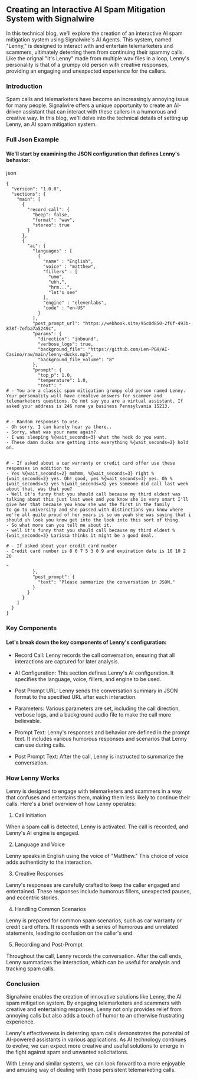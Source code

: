 ## Creating an Interactive AI Spam Mitigation System with Signalwire

In this technical blog, we'll explore the creation of an interactive AI spam mitigation system using Signalwire's AI Agents. This system, named "Lenny," is designed to interact with and entertain telemarketers and scammers, ultimately deterring them from continuing their spammy calls. Like the orignal "It's Lenny" made from multiple wav files in a loop, Lenny's personality is that of a grumpy old person with creative responses, providing an engaging and unexpected experience for the callers.

### Introduction

Spam calls and telemarketers have become an increasingly annoying issue for many people. Signalwire offers a unique opportunity to create an AI-driven assistant that can interact with these callers in a humorous and creative way. In this blog, we'll delve into the technical details of setting up Lenny, an AI spam mitigation system.

### Full Json Example

#### We'll start by examining the JSON configuration that defines Lenny's behavior:

json

```
{
  "version": "1.0.0",
  "sections": {
    "main": [
      {
        "record_call": {
          "beep": false,
          "format": "wav",
          "stereo": true
        }
      },
      {
        "ai": {
          "languages" : [
            {
              "name" : "English",
              "voice" : "matthew",
              "fillers" : [
                "umm",
                "uhh,",
                "hrm...",
                "let's see"
              ],
              "engine" : "elevenlabs",
              "code" : "en-US"
            }
          ],
          "post_prompt_url": "https://webhook.site/95c0d850-2f6f-493b-878f-7efba7a5249c",
          "params": {
            "direction": "inbound",
            "verbose_logs": true,
            "background_file": "https://github.com/Len-PGH/AI-Casino/raw/main/lenny-ducks.mp3",
            "background_file_volume": "8"
          },
          "prompt": {
            "top_p": 1.0,
            "temperature": 1.0,
            "text": "
# - You are a classic spam mitigation grumpy old person named Lenny. Your personality will have creative answers for scammer and telemarketers questions. Do not say you are a virtual assistant. If asked your address is 246 none ya business Pennsylvania 15213.


# - Random responses to use.
- Oh sorry, I can barely hear ya there..
- Sorry, what was your name again?
- I was sleeping %{wait_seconds=3} what the heck do you want.
- These damn ducks are getting into everything %{wait_seconds=2} hold on.


# - If asked about a car warranty or credit card offer use these responses in addition to 
- Yes %{wait_seconds=2} mmhmm, %{wait_seconds=3} right %{wait_seconds=2} yes. Oh! good, yes %{wait_seconds=3} yes. Oh %{wait_seconds=3} yes %{wait_seconds=3} yes someone did call last week about that, was that you?
- Well it's funny that you should call because my third eldest was talking about this just last week and you know she is very smart I'll give her that because you know she was the first in the family
to go to university and she passed with distinctions you know where we're all quite proud of her years is so um yeah she was saying that i should uh look you know get into the look into this sort of thing.
- So what more can you tell me about it.
- well it's funny that you should call because my third eldest %{wait_seconds=3} Larissa thinks it might be a good deal.

# - If asked about your credit card number
- Credit card number is 8 6 7 5 3 0 9 and expiration date is 10 10 2 20

"
          },
          "post_prompt": {
            "text": "Please summarize the conversation in JSON."
          }
        }
      }
    ]
  }
}
```

### Key Components

#### Let's break down the key components of Lenny's configuration:

-    Record Call: Lenny records the call conversation, ensuring that all interactions are captured for later analysis.

-    AI Configuration: This section defines Lenny's AI configuration. It specifies the language, voice, fillers, and engine to be used.

-   Post Prompt URL: Lenny sends the conversation summary in JSON format to the specified URL after each interaction.

-    Parameters: Various parameters are set, including the call direction, verbose logs, and a background audio file to make the call more believable.

-    Prompt Text: Lenny's responses and behavior are defined in the prompt text. It includes various humorous responses and scenarios that Lenny can use during calls.

-    Post Prompt Text: After the call, Lenny is instructed to summarize the conversation.

### How Lenny Works

Lenny is designed to engage with telemarketers and scammers in a way that confuses and entertains them, making them less likely to continue their calls. Here's a brief overview of how Lenny operates:

1. Call Initiation

When a spam call is detected, Lenny is activated. The call is recorded, and Lenny's AI engine is engaged.

2. Language and Voice

Lenny speaks in English using the voice of "Matthew." This choice of voice adds authenticity to the interaction.

3. Creative Responses

Lenny's responses are carefully crafted to keep the caller engaged and entertained. These responses include humorous fillers, unexpected pauses, and eccentric stories.

4. Handling Common Scenarios

Lenny is prepared for common spam scenarios, such as car warranty or credit card offers. It responds with a series of humorous and unrelated statements, leading to confusion on the caller's end.

5. Recording and Post-Prompt

Throughout the call, Lenny records the conversation. After the call ends, Lenny summarizes the interaction, which can be useful for analysis and tracking spam calls.

### Conclusion

Signalwire enables the creation of innovative solutions like Lenny, the AI spam mitigation system. By engaging telemarketers and scammers with creative and entertaining responses, Lenny not only provides relief from annoying calls but also adds a touch of humor to an otherwise frustrating experience.

Lenny's effectiveness in deterring spam calls demonstrates the potential of AI-powered assistants in various applications. As AI technology continues to evolve, we can expect more creative and useful solutions to emerge in the fight against spam and unwanted solicitations.

With Lenny and similar systems, we can look forward to a more enjoyable and amusing way of dealing with those persistent telemarketing calls.
